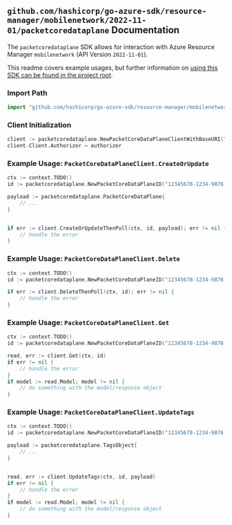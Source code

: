 
## `github.com/hashicorp/go-azure-sdk/resource-manager/mobilenetwork/2022-11-01/packetcoredataplane` Documentation

The `packetcoredataplane` SDK allows for interaction with Azure Resource Manager `mobilenetwork` (API Version `2022-11-01`).

This readme covers example usages, but further information on [using this SDK can be found in the project root](https://github.com/hashicorp/go-azure-sdk/tree/main/docs).

### Import Path

```go
import "github.com/hashicorp/go-azure-sdk/resource-manager/mobilenetwork/2022-11-01/packetcoredataplane"
```


### Client Initialization

```go
client := packetcoredataplane.NewPacketCoreDataPlaneClientWithBaseURI("https://management.azure.com")
client.Client.Authorizer = authorizer
```


### Example Usage: `PacketCoreDataPlaneClient.CreateOrUpdate`

```go
ctx := context.TODO()
id := packetcoredataplane.NewPacketCoreDataPlaneID("12345678-1234-9876-4563-123456789012", "example-resource-group", "packetCoreControlPlaneValue", "packetCoreDataPlaneValue")

payload := packetcoredataplane.PacketCoreDataPlane{
	// ...
}


if err := client.CreateOrUpdateThenPoll(ctx, id, payload); err != nil {
	// handle the error
}
```


### Example Usage: `PacketCoreDataPlaneClient.Delete`

```go
ctx := context.TODO()
id := packetcoredataplane.NewPacketCoreDataPlaneID("12345678-1234-9876-4563-123456789012", "example-resource-group", "packetCoreControlPlaneValue", "packetCoreDataPlaneValue")

if err := client.DeleteThenPoll(ctx, id); err != nil {
	// handle the error
}
```


### Example Usage: `PacketCoreDataPlaneClient.Get`

```go
ctx := context.TODO()
id := packetcoredataplane.NewPacketCoreDataPlaneID("12345678-1234-9876-4563-123456789012", "example-resource-group", "packetCoreControlPlaneValue", "packetCoreDataPlaneValue")

read, err := client.Get(ctx, id)
if err != nil {
	// handle the error
}
if model := read.Model; model != nil {
	// do something with the model/response object
}
```


### Example Usage: `PacketCoreDataPlaneClient.UpdateTags`

```go
ctx := context.TODO()
id := packetcoredataplane.NewPacketCoreDataPlaneID("12345678-1234-9876-4563-123456789012", "example-resource-group", "packetCoreControlPlaneValue", "packetCoreDataPlaneValue")

payload := packetcoredataplane.TagsObject{
	// ...
}


read, err := client.UpdateTags(ctx, id, payload)
if err != nil {
	// handle the error
}
if model := read.Model; model != nil {
	// do something with the model/response object
}
```
